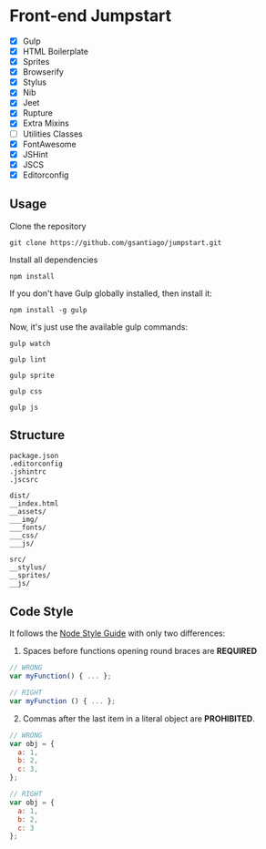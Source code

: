 # Front-end Jumpstart

* [X] Gulp
* [X] HTML Boilerplate
* [X] Sprites
* [X] Browserify
* [X] Stylus
* [X] Nib
* [X] Jeet
* [X] Rupture
* [X] Extra Mixins
* [ ] Utilities Classes
* [X] FontAwesome
* [X] JSHint
* [X] JSCS
* [X] Editorconfig

## Usage

Clone the repository

```git clone https://github.com/gsantiago/jumpstart.git```

Install all dependencies

```npm install```

If you don't have Gulp globally installed, then install it:

```npm install -g gulp```

Now, it's just use the available gulp commands:

```gulp watch```

```gulp lint```

```gulp sprite```

```gulp css```

```gulp js```

## Structure

```
package.json
.editorconfig
.jshintrc
.jscsrc

dist/
__index.html
__assets/
___img/
___fonts/
___css/
___js/

src/
__stylus/
__sprites/
__js/
```

## Code Style

It follows the [Node Style Guide](https://github.com/felixge/node-style-guide)
with only two differences:

1. Spaces before functions opening round braces are **REQUIRED**

  ```javascript
  // WRONG
  var myFunction() { ... };

  // RIGHT
  var myFunction () { ... };
  ```

2. Commas after the last item in a literal object are **PROHIBITED**.

  ```javascript
  // WRONG
  var obj = {
    a: 1,
    b: 2,
    c: 3,
  };

  // RIGHT
  var obj = {
    a: 1,
    b: 2,
    c: 3
  };
  ```
